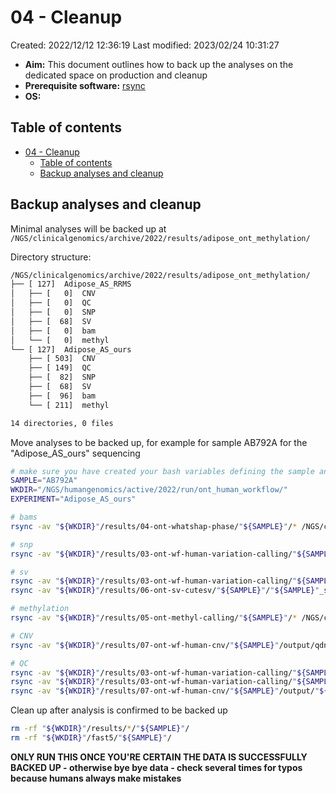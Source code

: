 # 04 - Cleanup

Created: 2022/12/12 12:36:19
Last modified: 2023/02/24 10:31:27

- **Aim:** This document outlines how to back up the analyses on the dedicated space on production and cleanup
- **Prerequisite software:** [rsync](https://rsync.samba.org/)
- **OS:**

## Table of contents

- [04 - Cleanup](#04---cleanup)
  - [Table of contents](#table-of-contents)
  - [Backup analyses and cleanup](#backup-analyses-and-cleanup)

## Backup analyses and cleanup

Minimal analyses will be backed up at `/NGS/clinicalgenomics/archive/2022/results/adipose_ont_methylation/`

Directory structure:

```bash
/NGS/clinicalgenomics/archive/2022/results/adipose_ont_methylation/
├── [ 127]  Adipose_AS_RRMS
│   ├── [   0]  CNV
│   ├── [   0]  QC
│   ├── [   0]  SNP
│   ├── [  68]  SV
│   ├── [   0]  bam
│   └── [   0]  methyl
└── [ 127]  Adipose_AS_ours
    ├── [ 503]  CNV
    ├── [ 149]  QC
    ├── [  82]  SNP
    ├── [  68]  SV
    ├── [  96]  bam
    └── [ 211]  methyl

14 directories, 0 files
```

Move analyses to be backed up, for example for sample AB792A for the "Adipose_AS_ours" sequencing

```bash
# make sure you have created your bash variables defining the sample and working directory
SAMPLE="AB792A"
WKDIR="/NGS/humangenomics/active/2022/run/ont_human_workflow/"
EXPERIMENT="Adipose_AS_ours"

# bams
rsync -av "${WKDIR}"/results/04-ont-whatshap-phase/"${SAMPLE}"/* /NGS/clinicalgenomics/archive/2022/results/adipose_ont_methylation/${EXPERIMENT}/bam/

# snp
rsync -av "${WKDIR}"/results/03-ont-wf-human-variation-calling/"${SAMPLE}"/"${SAMPLE}".wf_snp.vcf.gz* /NGS/clinicalgenomics/archive/2022/results/adipose_ont_methylation/${EXPERIMENT}/SNP/

# sv
rsync -av "${WKDIR}"/results/03-ont-wf-human-variation-calling/"${SAMPLE}"/"${SAMPLE}".wf_sv.vcf.gz* /NGS/clinicalgenomics/archive/2022/results/adipose_ont_methylation/${EXPERIMENT}/SV/wf-human-variation-calling/
rsync -av "${WKDIR}"/results/06-ont-sv-cutesv/"${SAMPLE}"/"${SAMPLE}"_sv_cutesv.vcf.gz* /NGS/clinicalgenomics/archive/2022/results/adipose_ont_methylation/${EXPERIMENT}/SV/cutesv/

# methylation
rsync -av "${WKDIR}"/results/05-ont-methyl-calling/"${SAMPLE}"/* /NGS/clinicalgenomics/archive/2022/results/adipose_ont_methylation/${EXPERIMENT}/methyl/

# CNV
rsync -av "${WKDIR}"/results/07-ont-wf-human-cnv/"${SAMPLE}"/output/qdna_seq/* /NGS/clinicalgenomics/archive/2022/results/adipose_ont_methylation/${EXPERIMENT}/CNV/

# QC
rsync -av "${WKDIR}"/results/03-ont-wf-human-variation-calling/"${SAMPLE}"/"${SAMPLE}".wf-human-snp-report.html /NGS/clinicalgenomics/archive/2022/results/adipose_ont_methylation/${EXPERIMENT}/QC/
rsync -av "${WKDIR}"/results/03-ont-wf-human-variation-calling/"${SAMPLE}"/"${SAMPLE}".wf-human-sv-report.html /NGS/clinicalgenomics/archive/2022/results/adipose_ont_methylation/${EXPERIMENT}/QC/
rsync -av "${WKDIR}"/results/07-ont-wf-human-cnv/"${SAMPLE}"/output/"${SAMPLE}"_fastq_wf-cnv-report.html /NGS/clinicalgenomics/archive/2022/results/adipose_ont_methylation/${EXPERIMENT}/QC/
```

Clean up after analysis is confirmed to be backed up

```bash
rm -rf "${WKDIR}"/results/*/"${SAMPLE}"/
rm -rf "${WKDIR}"/fast5/"${SAMPLE}"/
```

**ONLY RUN THIS ONCE YOU'RE CERTAIN THE DATA IS SUCCESSFULLY BACKED UP - otherwise bye bye data - check several times for typos because humans always make mistakes**

